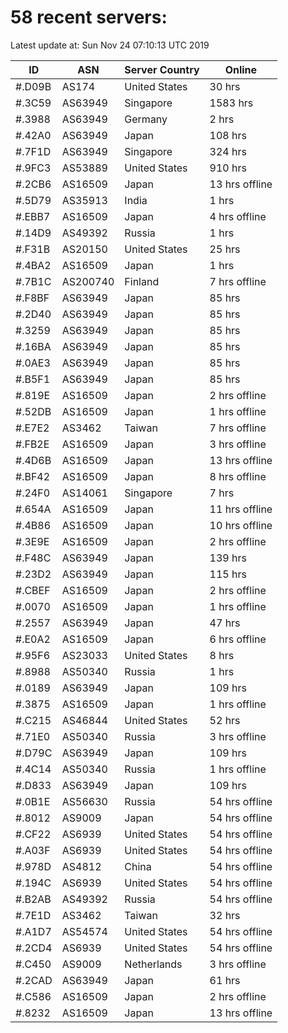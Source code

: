 # 58 recent servers:

Latest update at: Sun Nov 24 07:10:13 UTC 2019

| ID | ASN | Server Country | Online |
| -- | --- | -------------- | ------ |
| #.D09B | AS174 | United States | 30 hrs |
| #.3C59 | AS63949 | Singapore | 1583 hrs |
| #.3988 | AS63949 | Germany | 2 hrs |
| #.42A0 | AS63949 | Japan | 108 hrs |
| #.7F1D | AS63949 | Singapore | 324 hrs |
| #.9FC3 | AS53889 | United States | 910 hrs |
| #.2CB6 | AS16509 | Japan | 13 hrs offline |
| #.5D79 | AS35913 | India | 1 hrs |
| #.EBB7 | AS16509 | Japan | 4 hrs offline |
| #.14D9 | AS49392 | Russia | 1 hrs |
| #.F31B | AS20150 | United States | 25 hrs |
| #.4BA2 | AS16509 | Japan | 1 hrs |
| #.7B1C | AS200740 | Finland | 7 hrs offline |
| #.F8BF | AS63949 | Japan | 85 hrs |
| #.2D40 | AS63949 | Japan | 85 hrs |
| #.3259 | AS63949 | Japan | 85 hrs |
| #.16BA | AS63949 | Japan | 85 hrs |
| #.0AE3 | AS63949 | Japan | 85 hrs |
| #.B5F1 | AS63949 | Japan | 85 hrs |
| #.819E | AS16509 | Japan | 2 hrs offline |
| #.52DB | AS16509 | Japan | 1 hrs offline |
| #.E7E2 | AS3462 | Taiwan | 7 hrs offline |
| #.FB2E | AS16509 | Japan | 3 hrs offline |
| #.4D6B | AS16509 | Japan | 13 hrs offline |
| #.BF42 | AS16509 | Japan | 8 hrs offline |
| #.24F0 | AS14061 | Singapore | 7 hrs |
| #.654A | AS16509 | Japan | 11 hrs offline |
| #.4B86 | AS16509 | Japan | 10 hrs offline |
| #.3E9E | AS16509 | Japan | 2 hrs offline |
| #.F48C | AS63949 | Japan | 139 hrs |
| #.23D2 | AS63949 | Japan | 115 hrs |
| #.CBEF | AS16509 | Japan | 2 hrs offline |
| #.0070 | AS16509 | Japan | 1 hrs offline |
| #.2557 | AS63949 | Japan | 47 hrs |
| #.E0A2 | AS16509 | Japan | 6 hrs offline |
| #.95F6 | AS23033 | United States | 8 hrs |
| #.8988 | AS50340 | Russia | 1 hrs |
| #.0189 | AS63949 | Japan | 109 hrs |
| #.3875 | AS16509 | Japan | 1 hrs offline |
| #.C215 | AS46844 | United States | 52 hrs |
| #.71E0 | AS50340 | Russia | 3 hrs offline |
| #.D79C | AS63949 | Japan | 109 hrs |
| #.4C14 | AS50340 | Russia | 1 hrs offline |
| #.D833 | AS63949 | Japan | 109 hrs |
| #.0B1E | AS56630 | Russia | 54 hrs offline |
| #.8012 | AS9009 | Japan | 54 hrs offline |
| #.CF22 | AS6939 | United States | 54 hrs offline |
| #.A03F | AS6939 | United States | 54 hrs offline |
| #.978D | AS4812 | China | 54 hrs offline |
| #.194C | AS6939 | United States | 54 hrs offline |
| #.B2AB | AS49392 | Russia | 54 hrs offline |
| #.7E1D | AS3462 | Taiwan | 32 hrs |
| #.A1D7 | AS54574 | United States | 54 hrs offline |
| #.2CD4 | AS6939 | United States | 54 hrs offline |
| #.C450 | AS9009 | Netherlands | 3 hrs offline |
| #.2CAD | AS63949 | Japan | 61 hrs |
| #.C586 | AS16509 | Japan | 2 hrs offline |
| #.8232 | AS16509 | Japan | 13 hrs offline |

